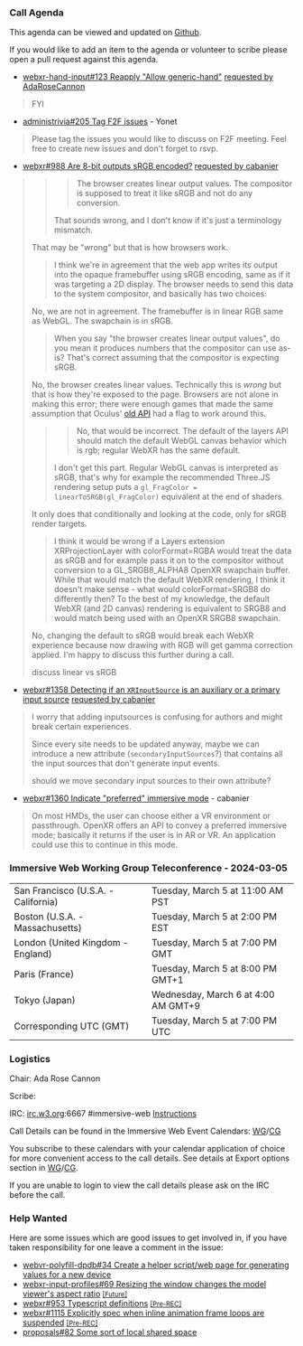 ### Call Agenda

This agenda can be viewed and updated on [Github](https://github.com/immersive-web/administrivia/blob/main/meetings/2024/2024-03-05-Immersive_Web_Working_Group_Teleconference-agenda.md).

If you would like to add an item to the agenda or volunteer to scribe please open a pull request against this agenda.

* [webxr-hand-input#123 Reapply "Allow generic-hand"](https://github.com/immersive-web/webxr-hand-input/pull/123) [requested by AdaRoseCannon](https://github.com/immersive-web/webxr-hand-input/pull/123#issuecomment-1936728918)
> FYI

* [administrivia#205 Tag F2F issues](https://github.com/immersive-web/administrivia/issues/205) - Yonet
> Please tag the issues you would like to discuss on F2F meeting.
 >Feel free to create new issues and don't forget to rsvp. 

* [webxr#988 Are 8-bit outputs sRGB encoded?](https://github.com/immersive-web/webxr/issues/988) [requested by cabanier](https://github.com/immersive-web/webxr/issues/988#issuecomment-1933017426)
> > > The browser creates linear output values. The compositor is supposed to treat it like sRGB and not do any conversion.
>> 
>> That sounds wrong, and I don't know if it's just a terminology mismatch.
>
>That may be "wrong" but that is how browsers work.
>
>> I think we're in agreement that the web app writes its output into the opaque framebuffer using sRGB encoding, same as if it was targeting a 2D display. The browser needs to send this data to the system compositor, and basically has two choices:
>
>No, we are not in agreement. The framebuffer is in linear RGB same as WebGL. The swapchain is in sRGB.
>
>> When you say "the browser creates linear output values", do you mean it produces numbers that the compositor can use as-is? That's correct assuming that the compositor is expecting sRGB.
>
>No, the browser creates linear values. Technically this is *wrong* but that is how they're exposed to the page.
>Browsers are not alone in making this error; there were enough games that made the same assumption that Oculus' [old API](https://github.com/MortimerGoro/ovr-mobile-sys/blob/master/VrApi/Include/VrApi_Types.h#L543) had a flag to work around this.
>
>> > No, that would be incorrect. The default of the layers API should match the default WebGL canvas behavior which is rgb; regular WebXR has the same default.
>> 
>> I don't get this part. Regular WebGL canvas is interpreted as sRGB, that's why for example the recommended Three.JS rendering setup puts a `gl_FragColor = linearToSRGB(gl_FragColor)` equivalent at the end of shaders. 
>
>It only does that conditionally and looking at the code, only for sRGB render targets.
>
>> I think it would be wrong if a Layers extension XRProjectionLayer with colorFormat=RGBA would treat the data as sRGB and for example pass it on to the compositor without conversion to a GL_SRGB8_ALPHA8 OpenXR swapchain buffer. While that would match the default WebXR rendering, I think it doesn't make sense - what would colorFormat=SRGB8 do differently then? To the best of my knowledge, the default WebXR (and 2D canvas) rendering is equivalent to SRGB8 and would match being used with an OpenXR SRGB8 swapchain.
>
>No, changing the default to sRGB would break each WebXR experience because now drawing with RGB will get gamma correction applied.
>I'm happy to discuss this further during a call.
>
> discuss linear vs sRGB

* [webxr#1358 Detecting if an `XRInputSource` is an auxiliary or a primary input source](https://github.com/immersive-web/webxr/issues/1358) [requested by cabanier](https://github.com/immersive-web/webxr/issues/1358#issuecomment-1938928307)
> I worry that adding inputsources is confusing for authors and might break certain experiences.
>
>Since every site needs to be updated anyway, maybe we can introduce a new attribute (`secondaryInputSources`?) that contains all the input sources that don't generate input events.
>
> should we move secondary input sources to their own attribute?

* [webxr#1360 Indicate "preferred" immersive mode](https://github.com/immersive-web/webxr/issues/1360) - cabanier
> On most HMDs, the user can choose either a VR environment or passthrough.
 >OpenXR offers an API to convey a preferred immersive mode; basically it returns if the user is in AR or VR. An application could use this to continue in this mode.

### Immersive Web Working Group Teleconference - 2024-03-05

<table>
<tr><td> San Francisco (U.S.A. - California) <td> Tuesday, March 5 at 11:00 AM PST
<tr><td> Boston (U.S.A. - Massachusetts) <td> Tuesday, March 5 at 2:00 PM EST
<tr><td> London (United Kingdom - England) <td> Tuesday, March 5 at 7:00 PM GMT
<tr><td> Paris (France) <td> Tuesday, March 5 at 8:00 PM GMT+1
<tr><td> Tokyo (Japan) <td> Wednesday, March 6 at 4:00 AM GMT+9
<tr><td> Corresponding UTC (GMT) <td> Tuesday, March 5 at 7:00 PM UTC
</table>

### Logistics

Chair: Ada Rose Cannon

Scribe:

IRC: [irc.w3.org](https://irc.w3.org/):6667 #immersive-web [Instructions](https://github.com/immersive-web/administrivia/blob/main/IRC.md)

Call Details can be found in the Immersive Web Event Calendars: [WG](https://www.w3.org/groups/wg/immersive-web/calendar/)/[CG](https://www.w3.org/groups/cg/immersive-web/calendar/)

You subscribe to these calendars with your calendar application of choice for more convenient access to the call details. See details at Export options section in [WG](https://www.w3.org/groups/wg/immersive-web/calendar/#export)/[CG](https://www.w3.org/groups/cg/immersive-web/calendar/#export).

If you are unable to login to view the call details please ask on the IRC before the call.

### Help Wanted

Here are some issues which are good issues to get involved in, if you have taken responsibility for one leave a comment in the issue:

- [webvr-polyfill-dpdb#34 Create a helper script/web page for generating values for a new device](https://github.com/immersive-web/webvr-polyfill-dpdb/issues/34)
- [webxr-input-profiles#69 Resizing the window changes the model viewer's aspect ratio](https://github.com/immersive-web/webxr-input-profiles/issues/69) [<small>[Future]</small>](https://api.github.com/repos/immersive-web/webxr-input-profiles/milestones/4)
- [webxr#953 Typescript definitions](https://github.com/immersive-web/webxr/issues/953) [<small>[Pre-REC]</small>](https://api.github.com/repos/immersive-web/webxr/milestones/16)
- [webxr#1115 Explicitly spec when inline animation frame loops are suspended](https://github.com/immersive-web/webxr/issues/1115) [<small>[Pre-REC]</small>](https://api.github.com/repos/immersive-web/webxr/milestones/16)
- [proposals#82 Some sort of local shared space](https://github.com/immersive-web/proposals/issues/82)


              
